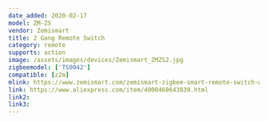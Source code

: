 ```yaml
---
date_added: 2020-02-17
model: ZM-ZS
vendor: Zemismart
title: 2 Gang Remote Switch
category: remote
supports: action
image: /assets/images/devices/Zemismart_ZMZS2.jpg
zigbeemodel: ['TS0042']
compatible: [z2m]
mlink: https://www.zemismart.com/zemismart-zigbee-smart-remote-switch-work-with-tuya-zigbee-hub-zigbee-sticker-switch-p0259.html
link: https://www.aliexpress.com/item/4000460643839.html
link2: 
link3: 
---
```

